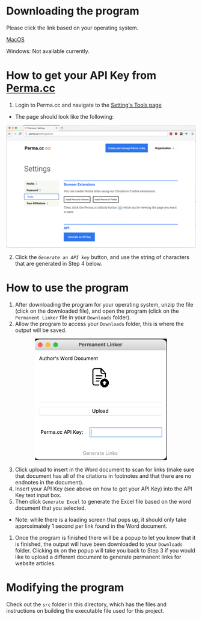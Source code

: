 # Downloading the program

Please click the link based on your operating system.

[MacOS](https://github.com/amastis/Law-Review/releases/download/v1.0.0/MacOS.-.Permanent_Linker.zip)

Windows: Not available currently.

# How to get your API Key from [Perma.cc](https://perma.cc/docs/developer)
1. Login to Perma.cc and navigate to the [Setting's Tools page](https://perma.cc/settings/tools)
- The page should look like the following:

<p align="center">
  <img src="imgs/create-api-key.png" width="650" alt="Perma.cc API Key Generation Page">
</p>

2. Click the *`Generate an API key`* button, and use the string of characters that are generated in Step 4 below.



# How to use the program
1. After downloading the program for your operating system, unzip the file (click on the downloaded file), and open the program (click on the `Permanent Linker` file in your `Downloads` folder).
1. Allow the program to access your `Downloads` folder, this is where the output will be saved.

<p align="center">
  <img src="imgs/GUI%20image.png" width="350" alt="Program User Interface">
</p>

3. Click upload to insert in the Word document to scan for links (make sure that document has all of the citations in footnotes and that there are no endnotes in the document).
1. Insert your API Key (see above on how to get your API Key) into the API Key text input box.
1. Then click `Generate Excel` to generate the Excel file based on the word document that you selected.
- Note: while there is a loading screen that pops up, it should only take approximately 1 second per link found in the Word document.
1. Once the program is finished there will be a popup to let you know that it is finished, the output will have been downloaded to your `Downloads` folder. Clicking `Ok` on the popup will take you back to Step 3 if you would like to upload a different document to generate permanent links for website articles.

# Modifying the program 
Check out the `src` folder in this directory, which has the files and instructions on building the executable file used for this project.
